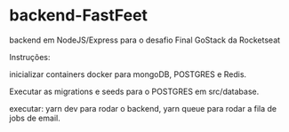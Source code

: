 # backend-FastFeet
 backend em NodeJS/Express para o desafio Final GoStack da Rocketseat
 
 Instruções:
 
 inicializar containers docker para mongoDB, POSTGRES e Redis.
 
 Executar as migrations e seeds para o POSTGRES em src/database.
 
 executar: 
 yarn dev para rodar o backend,
 yarn queue para rodar a fila de jobs de email.
 
